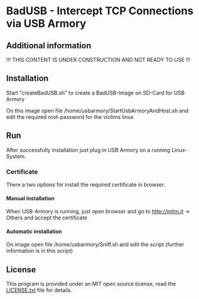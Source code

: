 # BadUSB - Intercept TCP Connections via USB Armory

## Additional information
!!! THIS CONTENT IS UNDER CONSTRUCTION AND NOT READY TO USE !!!

## Installation
Start "createBadUSB.sh" to create a BadUSB-Image on SD-Card for USB Armory

On this image open file /home/usbarmory/StartUsbArmoryAndHost.sh and edit the required root-password for the victims linux

## Run
After successfully installation just plug in USB Armory on a running Linux-System.

### Certificate
There a two options for install the required certificate in browser.

#### Manual installation
When USB-Armory is running, just open browser and go to http://mitm.it -> Others and accept the certificate

#### Automatic installation
On image open file /home/usbarmory/Sniff.sh and edit the script (further information is in this script)

## License
This program is provided under an MIT open source license, read the [LICENSE.txt](http://github.com/daneflash/badusb/blob/master/LICENSE.txt) file for details.
